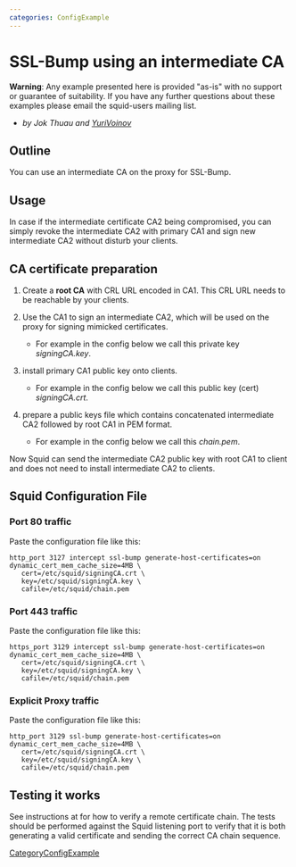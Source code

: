 ```yaml
---
categories: ConfigExample
---
```

# SSL-Bump using an intermediate CA

**Warning**: Any example presented here is provided "as-is" with no
support or guarantee of suitability. If you have any further questions
about these examples please email the squid-users mailing list.

  - *by Jok Thuau and
    [YuriVoinov](/YuriVoinov)*

## Outline

You can use an intermediate CA on the proxy for SSL-Bump.

## Usage

In case if the intermediate certificate CA2 being compromised, you can
simply revoke the intermediate CA2 with primary CA1 and sign new
intermediate CA2 without disturb your clients.

## CA certificate preparation

1.  Create a **root CA** with CRL URL encoded in CA1. This CRL URL needs
    to be reachable by your clients.

2.  Use the CA1 to sign an intermediate CA2, which will be used on the
    proxy for signing mimicked certificates.
    
      - For example in the config below we call this private key
        *signingCA.key*.

3.  install primary CA1 public key onto clients.
    
      - For example in the config below we call this public key (cert)
        *signingCA.crt*.

4.  prepare a public keys file which contains concatenated intermediate
    CA2 followed by root CA1 in PEM format.
    
      - For example in the config below we call this *chain.pem*.

Now Squid can send the intermediate CA2 public key with root CA1 to
client and does not need to install intermediate CA2 to clients.

## Squid Configuration File

### Port 80 traffic

Paste the configuration file like this:

    http_port 3127 intercept ssl-bump generate-host-certificates=on dynamic_cert_mem_cache_size=4MB \
       cert=/etc/squid/signingCA.crt \
       key=/etc/squid/signingCA.key \
       cafile=/etc/squid/chain.pem

### Port 443 traffic

Paste the configuration file like this:

    https_port 3129 intercept ssl-bump generate-host-certificates=on dynamic_cert_mem_cache_size=4MB \
       cert=/etc/squid/signingCA.crt \
       key=/etc/squid/signingCA.key \
       cafile=/etc/squid/chain.pem

### Explicit Proxy traffic

Paste the configuration file like this:

    http_port 3129 ssl-bump generate-host-certificates=on dynamic_cert_mem_cache_size=4MB \
       cert=/etc/squid/signingCA.crt \
       key=/etc/squid/signingCA.key \
       cafile=/etc/squid/chain.pem

## Testing it works

See instructions at
[](https://langui.sh/2009/03/14/checking-a-remote-certificate-chain-with-openssl/)
for how to verify a remote certificate chain. The tests should be
performed against the Squid listening port to verify that it is both
generating a valid certificate and sending the correct CA chain
sequence.

[CategoryConfigExample](/CategoryConfigExample)
